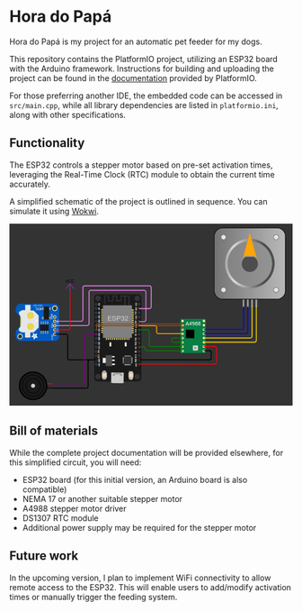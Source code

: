 # Hora do Papá
Hora do Papá is my project for an automatic pet feeder for my dogs.

This repository contains the PlatformIO project, utilizing an ESP32 board with the Arduino framework. Instructions for building and uploading the project can be found in the [documentation](https://docs.platformio.org/en/latest/what-is-platformio.html) provided by PlatformIO.

For those preferring another IDE, the embedded code can be accessed in `src/main.cpp`, while all library dependencies are listed in `platformio.ini`, along with other specifications.

## Functionality
The ESP32 controls a stepper motor based on pre-set activation times, leveraging the Real-Time Clock (RTC) module to obtain the current time accurately.

A simplified schematic of the project is outlined in sequence. You can simulate it using [Wokwi](https://wokwi.com/projects/362607709066572801).

![Simplified schematics of Hora do Papá circuit](media/hora-do-papa-schematics.jpg)

## Bill of materials
While the complete project documentation will be provided elsewhere, for this simplified circuit, you will need:
- ESP32 board (for this initial version, an Arduino board is also compatible)
- NEMA 17 or another suitable stepper motor
- A4988 stepper motor driver
- DS1307 RTC module
- Additional power supply may be required for the stepper motor

## Future work
In the upcoming version, I plan to implement WiFi connectivity to allow remote access to the ESP32. This will enable users to add/modify activation times or manually trigger the feeding system.